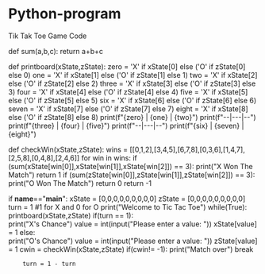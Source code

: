 # Python-program
Tik Tak Toe Game Code


def sum(a,b,c):
    return a+b+c


def printboard(xState,zState):
    zero = 'X' if xState[0] else ('O' if zState[0] else 0)
    one = 'X' if xState[1] else ('O' if zState[1] else 1)
    two = 'X' if xState[2] else ('O' if zState[2] else 2)
    three = 'X' if xState[3] else ('O' if zState[3] else 3)
    four = 'X' if xState[4] else ('O' if zState[4] else 4)
    five = 'X' if xState[5] else ('O' if zState[5] else 5)
    six = 'X' if xState[6] else ('O' if zState[6] else 6)
    seven = 'X' if xState[7] else ('O' if zState[7] else 7)
    eight = 'X' if xState[8] else ('O' if zState[8] else 8)
    print(f"{zero} | {one} | {two}")
    print(f"--|---|--")
    print(f"{three} | {four} | {five}")
    print(f"--|---|--")
    print(f"{six} | {seven} | {eight}")

def checkWin(xState,zState):
    wins = [[0,1,2],[3,4,5],[6,7,8],[0,3,6],[1,4,7],[2,5,8],[0,4,8],[2,4,6]]
    for win in wins:
        if (sum(xState[win[0]],xState[win[1]],xState[win[2]]) == 3):
            print("X Won The Match")
            return 1
        if (sum(zState[win[0]],zState[win[1]],zState[win[2]]) == 3):
            print("O Won The Match")
            return 0
    return -1

if __name__=="__main__":
    xState = [0,0,0,0,0,0,0,0,0]
    zState = [0,0,0,0,0,0,0,0,0]
    turn = 1 #1 for X and 0 for O
    print("Welcome to Tic Tac Toe")
    while(True):
        printboard(xState,zState)
        if(turn == 1):    
            print("X's Chance")
            value = int(input("Please enter a value: "))
            xState[value] = 1
        else:    
            print("O's Chance")
            value = int(input("Please enter a value: "))
            zState[value] = 1
        cwin = checkWin(xState,zState)
        if(cwin!= -1):
            print("Match over")
            break

        turn = 1 - turn
        
        
